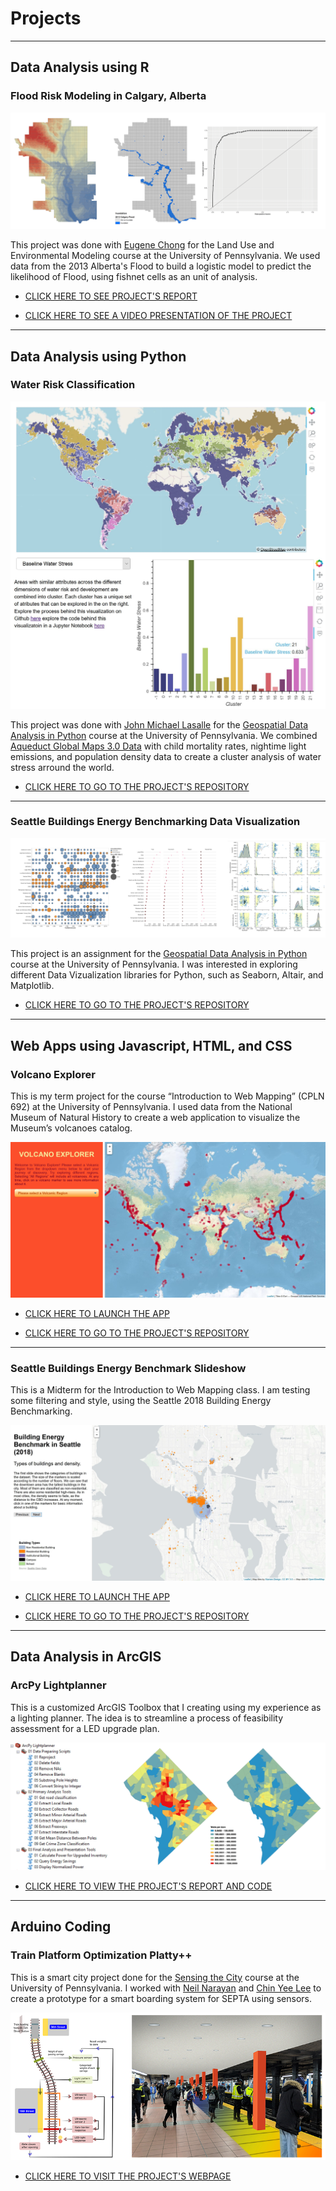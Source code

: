 # Projects

---

## Data Analysis using R

### Flood Risk Modeling in Calgary, Alberta

<img src="images/flood_calgary.png?raw=true"/>

This project was done with [Eugene Chong](https://e-chong.github.io/ "Eugene") for the Land Use and Environmental Modeling course at the University of Pennsylvania. We used data from the 2013 Alberta's Flood to build a logistic model to predict the likelihood of Flood, using fishnet cells as an unit of analysis.

- [CLICK HERE TO SEE PROJECT'S REPORT](https://issuu.com/leonardoharth2018/docs/midterm_report "Flood modeling report")

- [CLICK HERE TO SEE A VIDEO PRESENTATION OF THE PROJECT](https://www.youtube.com/watch?v=VX-656yVWb8 "Flood modeling video")

---

## Data Analysis using Python

### Water Risk Classification

<img src="images/water_stress.JPG?raw=true"/>

This project was done with [John Michael Lasalle](https://www.linkedin.com/in/johnmichaellasalle/ "John Michael") for the [Geospatial Data Analysis in Python](https://github.com/MUSA-620-fall-2019 "MUSA 620") course at the University of Pennsylvania. We combined [Aqueduct Global Maps 3.0 Data](https://www.wri.org/resources/data-sets/aqueduct-global-maps-30-data "Aqueduct Maps") with child mortality rates, nightime light emissions, and population density data to create a cluster analysis of water stress arround the world.

- [CLICK HERE TO GO TO THE PROJECT'S REPOSITORY](https://github.com/leonardoharth/water-risk-classification "Water stress")

---

### Seattle Buildings Energy Benchmarking Data Visualization

<img src="images/seattle_dv.png?raw=true"/>

This project is an assignment for the [Geospatial Data Analysis in Python](https://github.com/MUSA-620-fall-2019 "MUSA 620") course at the University of Pennsylvania. I was interested in exploring different Data Vizualization libraries for Python, such as Seaborn, Altair, and Matplotlib.

- [CLICK HERE TO GO TO THE PROJECT'S REPOSITORY](https://github.com/leonardoharth/Data-exploration-Python-Seattle "Seattle Dataviz")

---

## Web Apps using Javascript, HTML, and CSS

### Volcano Explorer

This is my term project for the course “Introduction to Web Mapping” (CPLN 692) at the University of Pennsylvania. I used data from the National Museum of Natural History to create a web application to visualize the Museum’s volcanoes catalog.

<img src="images/Volcano_xp_thumb.JPG?raw=true"/>

- [CLICK HERE TO LAUNCH THE APP](https://leonardoharth.github.io/Harth_Leo_Javascript_Final/ "Volcano Explorer")

- [CLICK HERE TO GO TO THE PROJECT'S REPOSITORY](https://github.com/leonardoharth/Harth_Leo_Javascript_Final/ "Volcano Explorer Repo")

---

### Seattle Buildings Energy Benchmark Slideshow

This is a Midterm for the Introduction to Web Mapping class. I am testing some filtering and style, using the Seattle 2018 Building Energy Benchmarking.

<img src="images/seattle.JPG?raw=true"/>

- [CLICK HERE TO LAUNCH THE APP](https://leonardoharth.github.io/Harth_Leo_Midterm/ "Seattle Energy Benchmark")

- [CLICK HERE TO GO TO THE PROJECT'S REPOSITORY](https://github.com/leonardoharth/Harth_Leo_Midterm "Seattle Energy Benchmark Repo")

---

## Data Analysis in ArcGIS

### ArcPy Lightplanner

This is a customized ArcGIS Toolbox that I creating using my experience as a lighting planner. The idea is to streamline a process of feasibility assessment for a LED upgrade plan.

<img src="images/arcpy_light.png?raw=true"/>

- [CLICK HERE TO VIEW THE PROJECT'S REPORT AND CODE](https://issuu.com/leonardoharth2018/docs/harth_leonardo_finalproject "ArcPy Light")

---

## Arduino Coding

### Train Platform Optimization Platty++

This is a smart city project done for the [Sensing the City](http://www.sensingthecity.com/ "Sensing") course at the University of Pennsylvania. I worked with [Neil Narayan](https://www.linkedin.com/in/neil-reid-narayan/ "Neil") and [Chin Yee Lee](https://www.linkedin.com/in/chin-yee-lee-65383a165/ "Chin") to create a prototype for a smart boarding system for SEPTA using sensors.

<img src="images/platty.png?raw=true"/>

- [CLICK HERE TO VISIT THE PROJECT'S WEBPAGE](http://www.sensingthecity.com/train-platform-optimization-platy/ "Platty++")
